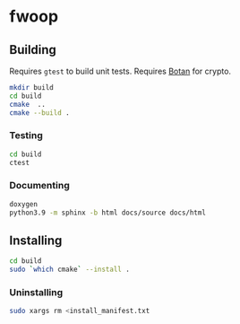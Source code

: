 # fwoop

## Building
Requires `gtest` to build unit tests. Requires [Botan](https://botan.randombit.net/) for crypto.

```sh
mkdir build
cd build
cmake  ..
cmake --build .
```

### Testing
```sh
cd build
ctest
```

### Documenting
```sh
doxygen
python3.9 -m sphinx -b html docs/source docs/html
```

## Installing
```sh
cd build
sudo `which cmake` --install .
```

### Uninstalling
```sh
sudo xargs rm <install_manifest.txt
```
